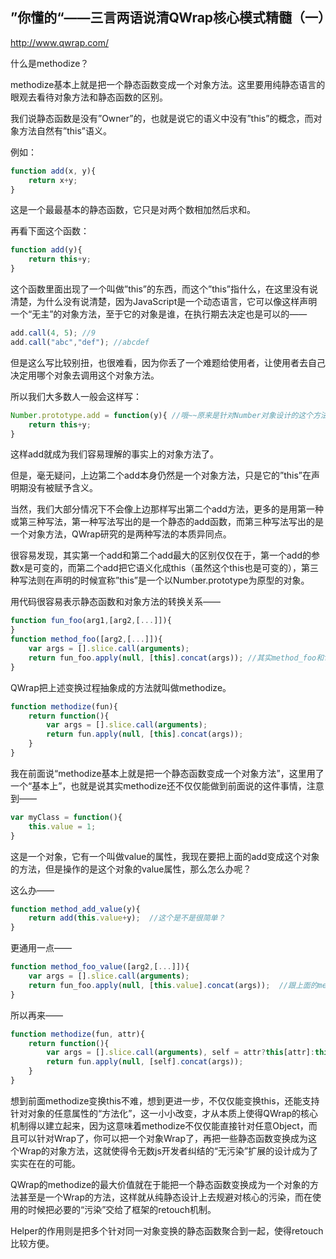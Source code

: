 ## ”你懂的“——三言两语说清QWrap核心模式精髓（一）

http://www.qwrap.com/

什么是methodize？

methodize基本上就是把一个静态函数变成一个对象方法。这里要用纯静态语言的眼观去看待对象方法和静态函数的区别。

我们说静态函数是没有”Owner”的，也就是说它的语义中没有”this”的概念，而对象方法自然有”this”语义。

<!--more-->

例如：

```js
function add(x, y){
    return x+y;
}
```

这是一个最最基本的静态函数，它只是对两个数相加然后求和。

再看下面这个函数：

```js
function add(y){
    return this+y;
}
```

这个函数里面出现了一个叫做”this”的东西，而这个”this”指什么，在这里没有说清楚，为什么没有说清楚，因为JavaScript是一个动态语言，它可以像这样声明一个“无主”的对象方法，至于它的对象是谁，在执行期去决定也是可以的——

```js
add.call(4, 5); //9
add.call("abc","def"); //abcdef
```

但是这么写比较别扭，也很难看，因为你丢了一个难题给使用者，让使用者去自己决定用哪个对象去调用这个对象方法。

所以我们大多数人一般会这样写：

```js
Number.prototype.add = function(y){ //哦~~原来是针对Number对象设计的这个方法
    return this+y;
}
```

这样add就成为我们容易理解的事实上的对象方法了。

但是，毫无疑问，上边第二个add本身仍然是一个对象方法，只是它的”this”在声明期没有被赋予含义。

当然，我们大部分情况下不会像上边那样写出第二个add方法，更多的是用第一种或第三种写法，第一种写法写出的是一个静态的add函数，而第三种写法写出的是一个对象方法，QWrap研究的是两种写法的本质异同点。

很容易发现，其实第一个add和第二个add最大的区别仅仅在于，第一个add的参数x是可变的，而第二个add把它语义化成this（虽然这个this也是可变的），第三种写法则在声明的时候宣称”this”是一个以Number.prototype为原型的对象。

用代码很容易表示静态函数和对象方法的转换关系——

```js
function fun_foo(arg1,[arg2,[...]]){
}
function method_foo([arg2,[...]]){
    var args = [].slice.call(arguments);
    return fun_foo.apply(null, [this].concat(args)); //其实method_foo和fun_foo唯一的区别就是method_foo用this来取代fun_foo的第一个参数
}
```

QWrap把上述变换过程抽象成的方法就叫做methodize。

```js
function methodize(fun){
    return function(){
        var args = [].slice.call(arguments);
        return fun.apply(null, [this].concat(args));
    }
}
```

我在前面说“methodize基本上就是把一个静态函数变成一个对象方法”，这里用了一个“基本上”，也就是说其实methodize还不仅仅能做到前面说的这件事情，注意到——

```js
var myClass = function(){
    this.value = 1;
}
```

这是一个对象，它有一个叫做value的属性，我现在要把上面的add变成这个对象的方法，但是操作的是这个对象的value属性，那么怎么办呢？

这么办——

```js
function method_add_value(y){
    return add(this.value+y);  //这个是不是很简单？
}
```

更通用一点——

```js
function method_foo_value([arg2,[...]]){
    var args = [].slice.call(arguments);
    return fun_foo.apply(null, [this.value].concat(args));  //跟上面的method_foo的区别居然只有this和this.value的区别
}
```

所以再来——

```js
function methodize(fun, attr){
    return function(){
        var args = [].slice.call(arguments), self = attr?this[attr]:this;
        return fun.apply(null, [self].concat(args));
    }
}
```

想到前面methodize变换this不难，想到更进一步，不仅仅能变换this，还能支持针对对象的任意属性的“方法化”，这一小小改变，才从本质上使得QWrap的核心机制得以建立起来，因为这意味着methodize不仅仅能直接针对任意Object，而且可以针对Wrap了，你可以把一个对象Wrap了，再把一些静态函数变换成为这个Wrap的对象方法，这就使得令无数js开发者纠结的“无污染”扩展的设计成为了实实在在的可能。

QWrap的methodize的最大价值就在于能把一个静态函数变换成为一个对象的方法甚至是一个Wrap的方法，这样就从纯静态设计上去规避对核心的污染，而在使用的时候把必要的“污染”交给了框架的retouch机制。

Helper的作用则是把多个针对同一对象变换的静态函数聚合到一起，使得retouch比较方便。
